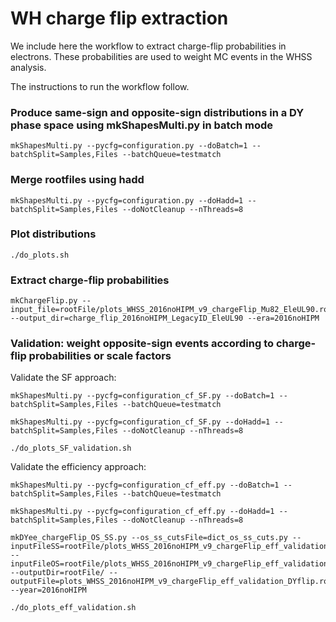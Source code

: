 # WH charge flip extraction

We include here the workflow to extract charge-flip probabilities in electrons. These probabilities are used to weight MC events in the WHSS analysis.

The instructions to run the workflow follow.

### Produce same-sign and opposite-sign distributions in a DY phase space using mkShapesMulti.py in batch mode

    mkShapesMulti.py --pycfg=configuration.py --doBatch=1 --batchSplit=Samples,Files --batchQueue=testmatch

### Merge rootfiles using hadd

    mkShapesMulti.py --pycfg=configuration.py --doHadd=1 --batchSplit=Samples,Files --doNotCleanup --nThreads=8

### Plot distributions

    ./do_plots.sh

### Extract charge-flip probabilities

    mkChargeFlip.py --input_file=rootFile/plots_WHSS_2016noHIPM_v9_chargeFlip_Mu82_EleUL90.root --output_dir=charge_flip_2016noHIPM_LegacyID_EleUL90 --era=2016noHIPM

### Validation: weight opposite-sign events according to charge-flip probabilities or scale factors

Validate the SF approach:

    mkShapesMulti.py --pycfg=configuration_cf_SF.py --doBatch=1 --batchSplit=Samples,Files --batchQueue=testmatch

    mkShapesMulti.py --pycfg=configuration_cf_SF.py --doHadd=1 --batchSplit=Samples,Files --doNotCleanup --nThreads=8

    ./do_plots_SF_validation.sh

Validate the efficiency approach:

    mkShapesMulti.py --pycfg=configuration_cf_eff.py --doBatch=1 --batchSplit=Samples,Files --batchQueue=testmatch

    mkShapesMulti.py --pycfg=configuration_cf_eff.py --doHadd=1 --batchSplit=Samples,Files --doNotCleanup --nThreads=8

    mkDYee_chargeFlip_OS_SS.py --os_ss_cutsFile=dict_os_ss_cuts.py --inputFileSS=rootFile/plots_WHSS_2016noHIPM_v9_chargeFlip_eff_validation_Mu82_EleUL90.root --inputFileOS=rootFile/plots_WHSS_2016noHIPM_v9_chargeFlip_eff_validation_Mu82_EleUL90.root --outputDir=rootFile/ --outputFile=plots_WHSS_2016noHIPM_v9_chargeFlip_eff_validation_DYflip.root --year=2016noHIPM

    ./do_plots_eff_validation.sh